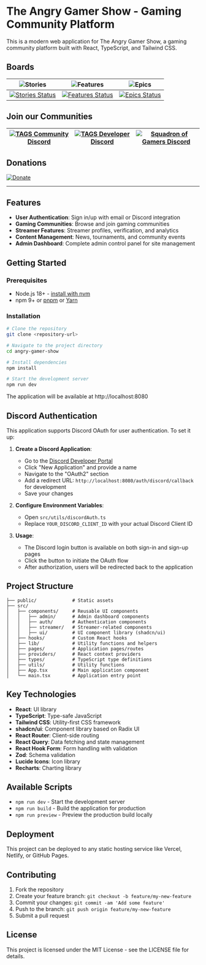 
# The Angry Gamer Show - Gaming Community Platform

This is a modern web application for The Angry Gamer Show, a gaming community platform built with React, TypeScript, and Tailwind CSS.

## Boards

| ![Stories](https://img.shields.io/badge/Board-Stories-blue?style=for-the-badge) |![Features](https://img.shields.io/badge/Board-Features-orange?style=for-the-badge) | ![Epics](https://img.shields.io/badge/Board-Epics-purple?style=for-the-badge) |
|:----------------------------------------------------------------------------------------------------------------------------------------------------------------------------------------------------------:|:----------------------------------------------------------------------------------------------------------------------------------------------------------------------------------------------------------:|:---------------------------------------------------------------------------------------------------------------------------------------------------------------------------------------------------------:|
| [![Stories Status](https://dev.azure.com/theangrygamer/54711ea8-2db5-4719-b8bb-cb9e5c5ecc48/f542accb-d587-4b96-a891-49bb04524365/_apis/work/boardbadge/068b0873-41d0-480a-8e78-24ff4d54d9c9?columnOptions=1)](https://dev.azure.com/theangrygamer/54711ea8-2db5-4719-b8bb-cb9e5c5ecc48/_boards/board/t/f542accb-d587-4b96-a891-49bb04524365/Stories/) | [![Features Status](https://dev.azure.com/theangrygamer/54711ea8-2db5-4719-b8bb-cb9e5c5ecc48/f542accb-d587-4b96-a891-49bb04524365/_apis/work/boardbadge/8ede3356-bf15-4602-8d2f-b3d25d14a6e0?columnOptions=1)](https://dev.azure.com/theangrygamer/54711ea8-2db5-4719-b8bb-cb9e5c5ecc48/_boards/board/t/f542accb-d587-4b96-a891-49bb04524365/Features/) | [![Epics Status](https://dev.azure.com/theangrygamer/54711ea8-2db5-4719-b8bb-cb9e5c5ecc48/f542accb-d587-4b96-a891-49bb04524365/_apis/work/boardbadge/96644af8-fa5d-4581-836a-240ef7d7dc57?columnOptions=1)](https://dev.azure.com/theangrygamer/54711ea8-2db5-4719-b8bb-cb9e5c5ecc48/_boards/board/t/f542accb-d587-4b96-a891-49bb04524365/Epics/) |

## Join our Communities

| [![TAGS Community Discord](https://img.shields.io/discord/997603496637513928?label=TAGS%20Community&logo=discord&style=for-the-badge&color=5865F2)](https://discord.gg/uqDv4RmAQ6) | [![TAGS Developer Discord](https://img.shields.io/discord/1065367728992571444?label=TAGS%20Developer&logo=discord&style=for-the-badge&color=5865F2)](https://discord.gg/dbzBzh4r3f) | [![Squadron of Gamers Discord](https://img.shields.io/discord/1334643874844643389?label=Squadron%20of%20Gamers&logo=discord&style=for-the-badge&color=5865F2)](https://discord.gg/dbzBzh4r3f) |
|:----------------------------------------------------------------------------------------------------------------------------------------------------------------------------------------------------------:|:----------------------------------------------------------------------------------------------------------------------------------------------------------------------------------------------------------:|:---------------------------------------------------------------------------------------------------------------------------------------------------------------------------------------------------------:|

## Donations  

[![Donate](https://img.shields.io/badge/paypal-donate-yellow.svg?style=for-the-badge&logo=paypal)](https://paypal.me/reesey275?country.x=US&locale.x=en_US/)

---

## Features

- **User Authentication**: Sign in/up with email or Discord integration
- **Gaming Communities**: Browse and join gaming communities
- **Streamer Features**: Streamer profiles, verification, and analytics
- **Content Management**: News, tournaments, and community events
- **Admin Dashboard**: Complete admin control panel for site management

## Getting Started

### Prerequisites

- Node.js 18+ - [install with nvm](https://github.com/nvm-sh/nvm#installing-and-updating)
- npm 9+ or [pnpm](https://pnpm.io/installation) or [Yarn](https://yarnpkg.com/getting-started/install)

### Installation

```sh
# Clone the repository
git clone <repository-url>

# Navigate to the project directory
cd angry-gamer-show

# Install dependencies
npm install

# Start the development server
npm run dev
```

The application will be available at http://localhost:8080

## Discord Authentication

This application supports Discord OAuth for user authentication. To set it up:

1. **Create a Discord Application**:
   - Go to the [Discord Developer Portal](https://discord.com/developers/applications)
   - Click "New Application" and provide a name
   - Navigate to the "OAuth2" section
   - Add a redirect URL: `http://localhost:8080/auth/discord/callback` for development
   - Save your changes

2. **Configure Environment Variables**:
   - Open `src/utils/discordAuth.ts`
   - Replace `YOUR_DISCORD_CLIENT_ID` with your actual Discord Client ID

3. **Usage**:
   - The Discord login button is available on both sign-in and sign-up pages
   - Click the button to initiate the OAuth flow
   - After authorization, users will be redirected back to the application

## Project Structure

```
├── public/             # Static assets
├── src/
│   ├── components/     # Reusable UI components
│   │   ├── admin/      # Admin dashboard components
│   │   ├── auth/       # Authentication components
│   │   ├── streamer/   # Streamer-related components
│   │   ├── ui/         # UI component library (shadcn/ui)
│   ├── hooks/          # Custom React hooks
│   ├── lib/            # Utility functions and helpers
│   ├── pages/          # Application pages/routes
│   ├── providers/      # React context providers
│   ├── types/          # TypeScript type definitions
│   ├── utils/          # Utility functions
│   ├── App.tsx         # Main application component
│   └── main.tsx        # Application entry point
```

## Key Technologies

- **React**: UI library
- **TypeScript**: Type-safe JavaScript
- **Tailwind CSS**: Utility-first CSS framework
- **shadcn/ui**: Component library based on Radix UI
- **React Router**: Client-side routing
- **React Query**: Data fetching and state management
- **React Hook Form**: Form handling with validation
- **Zod**: Schema validation
- **Lucide Icons**: Icon library
- **Recharts**: Charting library

## Available Scripts

- `npm run dev` - Start the development server
- `npm run build` - Build the application for production
- `npm run preview` - Preview the production build locally

## Deployment

This project can be deployed to any static hosting service like Vercel, Netlify, or GitHub Pages.

## Contributing

1. Fork the repository
2. Create your feature branch: `git checkout -b feature/my-new-feature`
3. Commit your changes: `git commit -am 'Add some feature'`
4. Push to the branch: `git push origin feature/my-new-feature`
5. Submit a pull request

## License

This project is licensed under the MIT License - see the LICENSE file for details.
